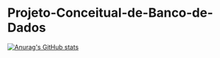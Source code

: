 # Projeto-Conceitual-de-Banco-de-Dados
[![Anurag's GitHub stats](https://github-readme-stats.vercel.app/api?username=Gustavo-H-Martins)](https://github.com/anuraghazra/github-readme-stats)
